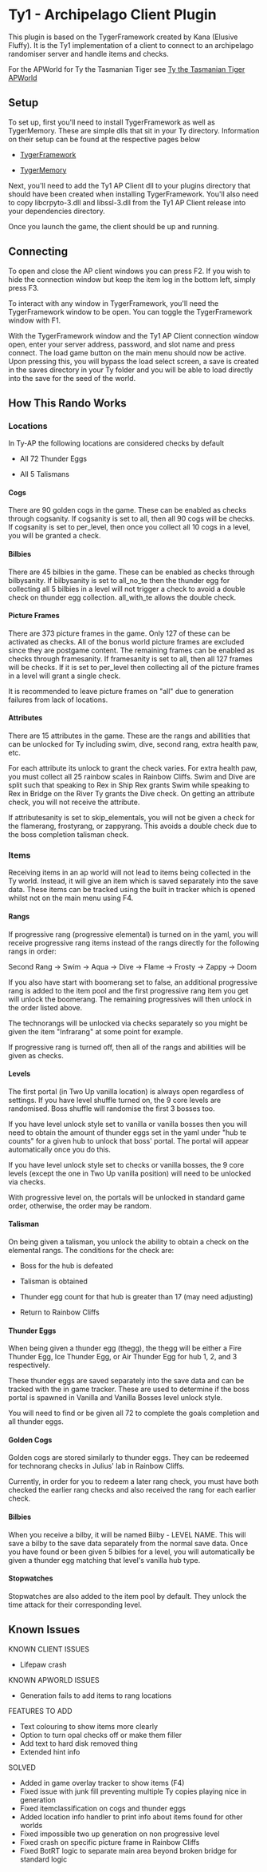 # Ty1 - Archipelago Client Plugin

This plugin is based on the TygerFramework created by Kana (Elusive Fluffy). It is the Ty1 implementation of a client to connect to an archipelago randomiser server and handle items and checks.

For the APWorld for Ty the Tasmanian Tiger see [Ty the Tasmanian Tiger APWorld](https://github.com/xMcacutt/Archipelago-TyTheTasmanianTiger/releases/latest)

## Setup

To set up, first you'll need to install TygerFramework as well as TygerMemory. These are simple dlls that sit in your Ty directory. Information on their setup can be found at the respective pages below

- [TygerFramework](https://github.com/ElusiveFluffy/TygerFramework)

- [TygerMemory](https://github.com/xMcacutt/TygerMemory1)

Next, you'll need to add the Ty1 AP Client dll to your plugins directory that should have been created when installing TygerFramework. You'll also need to copy libcrpyto-3.dll and libssl-3.dll from the Ty1 AP Client release into your dependencies directory.

Once you launch the game, the client should be up and running.

## Connecting

To open and close the AP client windows you can press F2. If you wish to hide the connection window but keep the item log in the bottom left, simply press F3.

To interact with any window in TygerFramework, you'll need the TygerFramework window to be open. You can toggle the TygerFramework window with F1.

With the TygerFramework window and the Ty1 AP Client connection window open, enter your server address, password, and slot name and press connect. The load game button on the main menu should now be active. Upon pressing this, you will bypass the load select screen, a save is created in the saves directory in your Ty folder and you will be able to load directly into the save for the seed of the world.

## How This Rando Works

### Locations

In Ty-AP the following locations are considered checks by default

- All 72 Thunder Eggs

- All 5 Talismans

#### Cogs

There are 90 golden cogs in the game. These can be enabled as checks through cogsanity. If cogsanity is set to all, then all 90 cogs will be checks. If cogsanity is set to per_level, then once you collect all 10 cogs in a level, you will be granted a check.

#### Bilbies

There are 45 bilbies in the game. These can be enabled as checks through bilbysanity. If bilbysanity is set to all_no_te then the thunder egg for collecting all 5 bilbies in a level will not trigger a check to avoid a double check on thunder egg collection. all_with_te allows the double check.

#### Picture Frames

There are 373 picture frames in the game. Only 127 of these can be activated as checks. All of the bonus world picture frames are excluded since they are postgame content. The remaining frames can be enabled as checks through framesanity. If framesanity is set to all, then all 127 frames will be checks. If it is set to per_level then collecting all of the picture frames in a level will grant a single check. 

It is recommended to leave picture frames on "all" due to generation failures from lack of locations.

#### Attributes

There are 15 attributes in the game. These are the rangs and abillities that can be unlocked for Ty including swim, dive, second rang, extra health paw, etc. 

For each attribute its unlock to grant the check varies. For extra health paw, you must collect all 25 rainbow scales in Rainbow Cliffs. Swim and Dive are split such that speaking to Rex in Ship Rex grants Swim while speaking to Rex in Bridge on the River Ty grants the Dive check. On getting an attribute check, you will not receive the attribute.

If attributesanity is set to skip_elementals, you will not be given a check for the flamerang, frostyrang, or zappyrang. This avoids a double check due to the boss completion talisman check.

### Items

Receiving items in an ap world will not lead to items being collected in the Ty world. Instead, it will give an item which is saved separately into the save data. These items can be tracked using the built in tracker which is opened whilst not on the main menu using F4. 

#### Rangs

If progressive rang (progressive elemental) is turned on in the yaml, you will receive progressive rang items instead of the rangs directly for the following rangs in order:

Second Rang -> Swim -> Aqua -> Dive -> Flame -> Frosty -> Zappy -> Doom

If you also have start with boomerang set to false, an additional progressive rang is added to the item pool and the first progressive rang item you get will unlock the boomerang. The remaining progressives will then unlock in the order listed above.

The technorangs will be unlocked via checks separately so you might be given the item "Infrarang" at some point for example.

If progressive rang is turned off, then all of the rangs and abilities will be given as checks.

#### Levels

The first portal (in Two Up vanilla location) is always open regardless of settings. If you have level shuffle turned on, the 9 core levels are randomised. Boss shuffle will randomise the first 3 bosses too. 

If you have level unlock style set to vanilla or vanilla bosses then you will need to obtain the amount of thunder eggs set in the yaml under "hub te counts" for a given hub to unlock that boss' portal. The portal will appear automatically once you do this.

If you have level unlock style set to checks or vanilla bosses, the 9 core levels (except the one in Two Up vanilla position) will need to be unlocked via checks.

With progressive level on, the portals will be unlocked in standard game order, otherwise, the order may be random.

#### Talisman

On being given a talisman, you unlock the ability to obtain a check on the elemental rangs. The conditions for the check are:

- Boss for the hub is defeated

- Talisman is obtained

- Thunder egg count for that hub is greater than 17 (may need adjusting)

- Return to Rainbow Cliffs

#### Thunder Eggs

When being given a thunder egg (thegg), the thegg will be either a Fire Thunder Egg, Ice Thunder Egg, or Air Thunder Egg for hub 1, 2, and 3 respectively.

These thunder eggs are saved separately into the save data and can be tracked with the in game tracker. These are used to determine if the boss portal is spawned in Vanilla and Vanilla Bosses level unlock style.

You will need to find or be given all 72 to complete the goals completion and all thunder eggs.

#### Golden Cogs

Golden cogs are stored similarly to thunder eggs. They can be redeemed for technorang checks in Julius' lab in Rainbow Cliffs.

Currently, in order for you to redeem a later rang check, you must have both checked the earlier rang checks and also received the rang for each earlier check.

#### Bilbies

When you receive a bilby, it will be named Bilby - LEVEL NAME. This will save a bilby to the save data separately from the normal save data. Once you have found or been given 5 bilbies for a level, you will automatically be given a thunder egg matching that level's vanilla hub type.

#### Stopwatches

Stopwatches are also added to the item pool by default. They unlock the time attack for their corresponding level.

## Known Issues

KNOWN CLIENT ISSUES

- Lifepaw crash

KNOWN APWORLD ISSUES

- Generation fails to add items to rang locations

FEATURES TO ADD

- Text colouring to show items more clearly
- Option to turn opal checks off or make them filler
- Add text to hard disk removed thing
- Extended hint info

SOLVED

- Added in game overlay tracker to show items (F4)
- Fixed issue with junk fill preventing multiple Ty copies playing nice in generation
- Fixed itemclassification on cogs and thunder eggs
- Added location info handler to print info about items found for other worlds
- Fixed impossible two up generation on non progressive level
- Fixed crash on specific picture frame in Rainbow Cliffs
- Fixed BotRT logic to separate main area beyond broken bridge for standard logic
